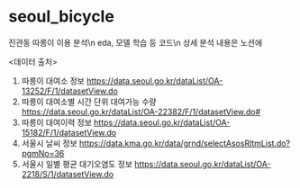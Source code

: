 # seoul_bicycle
진관동 따릉이 이용 분석\n
eda, 모델 학습 등 코드\n
상세 분석 내용은 노션에


<데이터 출처>
1. 따릉이 대여소 정보
https://data.seoul.go.kr/dataList/OA-13252/F/1/datasetView.do
2. 따릉이 대여소별 시간 단위 대여가능 수량
https://data.seoul.go.kr/dataList/OA-22382/F/1/datasetView.do#
3. 따릉이 대여이력 정보
https://data.seoul.go.kr/dataList/OA-15182/F/1/datasetView.do
4. 서울시 날씨 정보
https://data.kma.go.kr/data/grnd/selectAsosRltmList.do?pgmNo=36
5. 서울시 일별 평균 대기오염도 정보
https://data.seoul.go.kr/dataList/OA-2218/S/1/datasetView.do
